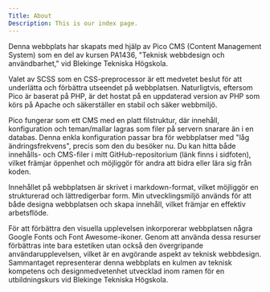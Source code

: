 ```yaml
---
Title: About
Description: This is our index page.
---
```


Denna webbplats har skapats med hjälp av Pico CMS (Content Management System) som en del av kursen PA1436, "Teknisk webbdesign och användbarhet," vid Blekinge Tekniska Högskola.

Valet av SCSS som en CSS-preprocessor är ett medvetet beslut för att underlätta och förbättra utseendet på webbplatsen. Naturligtvis, eftersom Pico är baserat på PHP, är det hostat på en uppdaterad version av PHP som körs på Apache och säkerställer en stabil och säker webbmiljö.

Pico fungerar som ett CMS med en platt filstruktur, där innehåll, konfiguration och teman/mallar lagras som filer på servern snarare än i en databas. Denna enkla konfiguration passar bra för webbplatser med "låg ändringsfrekvens", precis som den du besöker nu. Du kan hitta både innehålls- och CMS-filer i mitt GitHub-repositorium (länk finns i sidfoten), vilket främjar öppenhet och möjliggör för andra att bidra eller lära sig från koden.

Innehållet på webbplatsen är skrivet i markdown-format, vilket möjliggör en strukturerad och lättredigerbar form. Min utvecklingsmiljö används för att både designa webbplatsen och skapa innehåll, vilket främjar en effektiv arbetsflöde.

För att förbättra den visuella upplevelsen inkorporerar webbplatsen några Google Fonts och Font Awesome-ikoner. Genom att använda dessa resurser förbättras inte bara estetiken utan också den övergripande användarupplevelsen, vilket är en avgörande aspekt av teknisk webbdesign. Sammantaget representerar denna webbplats en kulmen av teknisk kompetens och designmedvetenhet utvecklad inom ramen för en utbildningskurs vid Blekinge Tekniska Högskola.
